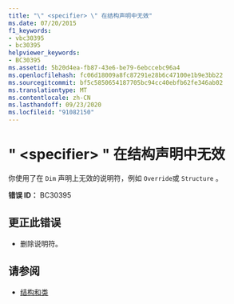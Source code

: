 ```yaml
---
title: "\" <specifier> \" 在结构声明中无效"
ms.date: 07/20/2015
f1_keywords:
- vbc30395
- bc30395
helpviewer_keywords:
- BC30395
ms.assetid: 5b20d4ea-fb87-43e6-be79-6ebccebc96a4
ms.openlocfilehash: fc06d18009a8fc87291e28b6c47100e1b9e3bb22
ms.sourcegitcommit: bf5c5850654187705bc94cc40ebfb62fe346ab02
ms.translationtype: MT
ms.contentlocale: zh-CN
ms.lasthandoff: 09/23/2020
ms.locfileid: "91082150"
---
```

# <a name="specifier-is-not-valid-on-a-structure-declaration"></a>" \<specifier> " 在结构声明中无效

你使用了在 `Dim` 声明上无效的说明符，例如 `Override`或 `Structure` 。  
  
 **错误 ID：** BC30395  
  
## <a name="to-correct-this-error"></a>更正此错误  
  
- 删除说明符。  
  
## <a name="see-also"></a>请参阅

- [结构和类](../programming-guide/language-features/data-types/structures-and-classes.md)
